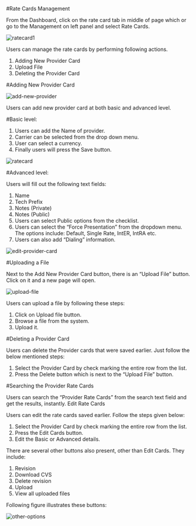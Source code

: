 #Rate Cards Management

From the Dashboard, click on the rate card tab in middle of page which or go to the Management on left panel and select Rate Cards.

<img src="https://raw.githubusercontent.com/digipigeon/connexcs-user-docs/master/img/ratecard1.png" alt="ratecard1"/>

Users can manage the rate cards by performing following actions.

1.	Adding New Provider Card
2.	Upload File
3.	Deleting the Provider Card

#Adding New Provider Card

<img src="https://raw.githubusercontent.com/digipigeon/connexcs-user-docs/master/img/add-new-provider.png" alt="add-new-provider"/>

Users can add new provider card at both basic and advanced level. 

#Basic level:

1. Users can add the Name of provider.
2. Carrier can be selected from the drop down menu.
3. User can select a currency.
4. Finally users will press the Save button. 

<img src="https://raw.githubusercontent.com/digipigeon/connexcs-user-docs/master/img/ratecard.png" alt="ratecard"/>

#Advanced level:

Users will fill out the following text fields:

1. Name
2. Tech Prefix
3. Notes (Private)
4. Notes (Public)
5. Users can select Public options from the checklist.
6. Users can select the “Force Presentation” from the dropdown menu. The options include: Default, Single Rate, IntER, IntRA etc.
7. Users can also add “Dialing” information.

<img src="https://raw.githubusercontent.com/digipigeon/connexcs-user-docs/master/img/edit-provider-card.png" alt="edit-provider-card"/>

#Uploading a File

Next to the Add New Provider Card button, there is an “Upload File” button. Click on it and a new page will open.

<img src="https://raw.githubusercontent.com/digipigeon/connexcs-user-docs/master/img/upload-file.png" alt="upload-file"/>

Users can upload a file by following these steps:
1.	Click on Upload file button. 
2.	Browse a file from the system. 
3.	Upload it.

#Deleting a Provider Card

Users can delete the Provider cards that were saved earlier. Just follow the below mentioned steps:

1.	Select the Provider Card by check marking the entire row from the list.
2.	Press the Delete button which is next to the “Upload File” button.

#Searching the Provider Rate Cards

Users can search the “Provider Rate Cards” from the search text field and get the results, instantly. 
Edit Rate Cards

Users can edit the rate cards saved earlier.  Follow the steps given below:

1.	Select the Provider Card by check marking the entire row from the list.
2.	Press the Edit Cards button.
3.	Edit the Basic or Advanced details.

There are several other buttons also present, other than Edit Cards. They include:

1. Revision
2. Download CVS 
3. Delete revision
4. Upload
5. View all uploaded files

Following figure illustrates these buttons:

<img src="https://raw.githubusercontent.com/digipigeon/connexcs-user-docs/master/img/other-options.png" alt="other-options"/>



